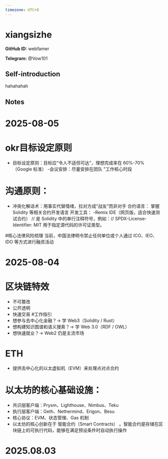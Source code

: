 ```yaml
---
timezone: UTC+8
---
```


# xiangsizhe

**GitHub ID:** webfamer

**Telegram:** @Vow101

## Self-introduction

hahahahah

## Notes

<!-- Content_START -->
# 2025-08-05

# okr目标设定原则
- 目标设定原则：目标应“令人不适但可达”，理想完成率在 60%-70%（Google 标准）
-会议安排：尽量安排在团队 "工作核心时段
# 沟通原则：
- 冲突化解话术：用事实代替情绪，拉对方成“战友”而非对手
合约语言： 掌握 Solidity 等相关合约开发语言
开发工具：
-Remix IDE（网页版，适合快速测试合约）
// 是 Solidity 中的单行注释符号，例如：// SPDX-License-Identifier: MIT 用于指定源代码的许可证类型。

#核心法律风险梳理
当前，中国法律明令禁止任何单位或个人通过 ICO、IEO、IDO 等方式进行融资活动

# 2025-08-04

# 区块链特效
- 不可篡改
- 公开透明
- 快速交易
#工作指引
- 想参与去中心化金融？→ 学 Web3（Solidity / Rust）
- 想构建知识图谱和语义搜索？→ 学 Web 3.0（RDF / OWL）
- 想快速就业？→ Web2 仍是主流市场
# ETH
- 提供去中心化的以太虚拟机（EVM）来处理点对点合约
# 以太坊的核心基础设施：

- 共识层客户端：Prysm、Lighthouse、Nimbus、Teku
- 执行层客户端：Geth、Nethermind、Erigon、Besu
- 核心协议：EVM、状态管理、Gas 机制
- 以太坊的核心创新在于 智能合约（Smart Contracts） 。智能合约是存储在区块链上的可执行代码，能够在满足预设条件时自动执行操作


# 2025.08.03


<!-- Content_END -->
